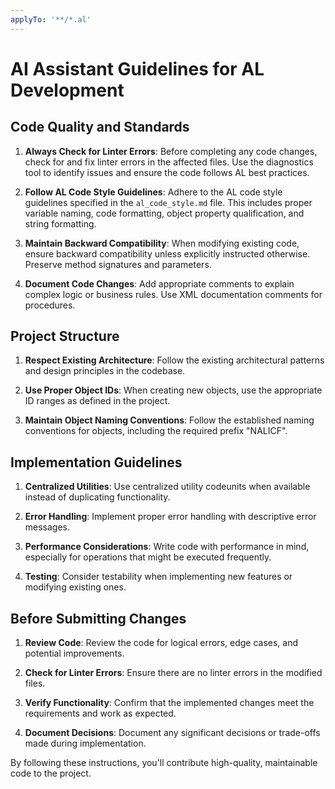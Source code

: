 ```yaml
---
applyTo: '**/*.al'
---
```

# AI Assistant Guidelines for AL Development

## Code Quality and Standards

1. **Always Check for Linter Errors**: Before completing any code changes, check for and fix linter errors in the affected files. Use the diagnostics tool to identify issues and ensure the code follows AL best practices.

2. **Follow AL Code Style Guidelines**: Adhere to the AL code style guidelines specified in the `al_code_style.md` file. This includes proper variable naming, code formatting, object property qualification, and string formatting.

3. **Maintain Backward Compatibility**: When modifying existing code, ensure backward compatibility unless explicitly instructed otherwise. Preserve method signatures and parameters.

4. **Document Code Changes**: Add appropriate comments to explain complex logic or business rules. Use XML documentation comments for procedures.

## Project Structure

1. **Respect Existing Architecture**: Follow the existing architectural patterns and design principles in the codebase.

2. **Use Proper Object IDs**: When creating new objects, use the appropriate ID ranges as defined in the project.

3. **Maintain Object Naming Conventions**: Follow the established naming conventions for objects, including the required prefix "NALICF".

## Implementation Guidelines

1. **Centralized Utilities**: Use centralized utility codeunits when available instead of duplicating functionality.

2. **Error Handling**: Implement proper error handling with descriptive error messages.

3. **Performance Considerations**: Write code with performance in mind, especially for operations that might be executed frequently.

4. **Testing**: Consider testability when implementing new features or modifying existing ones.

## Before Submitting Changes

1. **Review Code**: Review the code for logical errors, edge cases, and potential improvements.

2. **Check for Linter Errors**: Ensure there are no linter errors in the modified files.

3. **Verify Functionality**: Confirm that the implemented changes meet the requirements and work as expected.

4. **Document Decisions**: Document any significant decisions or trade-offs made during implementation.

By following these instructions, you'll contribute high-quality, maintainable code to the project.
